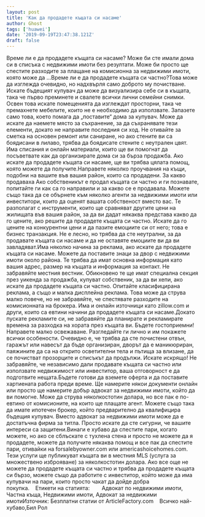 ```yaml
---
layout: post
title: 'Как да продадете къщата си насаме'
author: Ghost
tags: ['huawei']
date: '2019-09-19T23:47:38.121Z'
draft: false
---
```


Време ли е да продадете къщата си насаме? Може би сте имали дома си в списъка с недвижими имоти без резултати. Може би просто ще спестите разходите за плащане на комисионна за недвижими имоти, която може да ...Време ли е да продадете къщата си частно?Това може да изглежда очевидно, но надхвърля само доброто му почистване. Искате бъдещият купувач да може да визуализира себе си в къщата, така че първо преминете и свалете всички лични семейни снимки. Освен това искате помещенията да изглеждат просторни, така че премахнете мебелите, които не е необходимо да използвате. Запазете само това, което помага да „поставите“ дома за купувач. Може да искате да наемете място за съхранение, за да съхранявате тези елементи, докато не направите последния си ход. Не отивайте за сметка на основен ремонт или саниране, но ако стените ви са боядисани в лилаво, трябва да боядисате стените с неутрален цвят. Има списания и онлайн материали, които ще ви помогнат да посъветвате как да организирате дома си за бърза продажба. Ако искате да продадете къщата си насаме, ще ви трябва цялата помощ, която можете да получите.Направете няколко проучвания на къщи, подобни на вашите във вашия район, които са продадени. За какво продаваха Ако собственикът е продал къщата си частно и ги познавате, попитайте ги как са го направили и за какво се е продавала. Можете също така да се обърнете към няколко агенти за недвижими имоти или инвеститори, които да оценят вашата собственост вместо вас. Те разполагат с инструменти, които ще сравняват другите цени на жилищата във вашия район, за да ви дадат някаква представа какво да го цените, ако решите да продадете къщата си частно. Искате да го цените на конкурентни цени и да пазите емоциите си от него; това е бизнес транзакция. Не е лесно, но трябва да сте неутрални, за да продавате къщата си насаме и да не оставяте емоциите ви да ви завладяват.Има няколко начина за реклама, ако искате да продадете къщата си насаме. Можете да поставите знаци за двор с недвижими имоти около района. Те трябва да имат основна информация като вашия адрес, размер на къщата и информация за контакт. Не забравяйте местния вестник. Обикновено те ще имат специална секция през уикенда за продажба, купуват собственик, за да ви хепи, ако искате да продадете къщата си частно. Опитайте класифицирана реклама, а също и малка дисплейна реклама. Това може да струва малко повече, но не забравяйте, че спестявате разходите на комисионната на брокера. Има и онлайн източници като zillow.com и други, които са евтини начини да продадете къщата си насаме.Докато пускате рекламите си, не забравяйте да планирате и рекламирате времена за разходка на хората през къщата ви. Бъдете гостоприемни! Направете малко освежаване. Разгледайте ги лично и им покажете всички особености. Очевидно е, че трябва да сте почистени отвън, гаражът или навесът да бъде организиран, дворът да е маникюриран, паяжините да са на открито осветителни тела и пътища за влизане, да се почистват прозорците и списъкът да продължи. Искате искрящо! Не забравяйте, че независимо дали продавате къщата си частно или използвате недвижимост или инвеститор, ваша отговорност е да подготвите нещата.Бъдете готови да вземете оферта и да поставите хартиената работа преди време. Ще намерите някои документи онлайн или просто ще намерите добър адвокат за недвижими имоти, който да ви помогне. Може да струва няколкостотин долара, но все пак е по-евтино от комисионите, на които ще плащате агент. Можете също така да имате ипотечен брокер, който предварително да квалифицира бъдещия купувач. Вместо адвокат за недвижими имоти може да е достатъчна фирма за титла. Просто искате да сте сигурни, че вашите интереси са защитени.Винаги е хубаво да спестите пари, когато можете, но ако се сблъскате с тухлена стена и просто не можете да я продадете, можете да получите някаква помощ и все пак да спестите пари, отивайки на forsalebyowner.com или americashoicehomes.com. Тези услуги ще публикуват къщата ви в местния MLS (услуга за множествено изброяване) за няколкостотин долара. Ако все още не можете да продадете къщата си частно и трябва да продадете къщата си бързо, можете също да работите с инвеститор, който може да има купувачи на пари, които просто чакат да дойде добра покупка.    Етикети на статията:        Адвокат по недвижими имоти, Частна къща, Недвижими имоти, Адвокат за недвижими имотиИзточник: Безплатни статии от ArticleFactory.com    Всичко най-хубаво,Бил Рол
